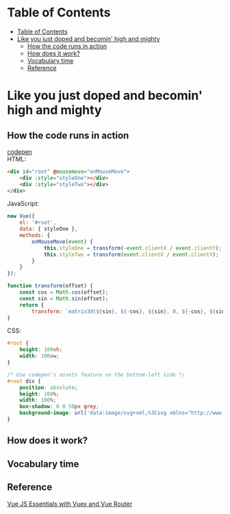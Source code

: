 # Table of Contents
- [Table of Contents](#table-of-contents)
- [Like you just doped and becomin' high and mighty](#like-you-just-doped-and-becomin-high-and-mighty)
  - [How the code runs in action](#how-the-code-runs-in-action)
  - [How does it work?](#how-does-it-work)
  - [Vocabulary time](#vocabulary-time)
  - [Reference](#reference)
# Like you just doped and becomin' high and mighty
## How the code runs in action
[codepen](https://codepen.io/)  
HTML:
```html
<div id="root" @mousemove="onMouseMove">
    <div :style="styleOne"></div>
    <div :style="styleTwo"></div>
</div>
```
JavaScript:
```javascript
new Vue({
    el: '#root',
    data: { styleOne },
    methods: {
        onMouseMove(event) {
            this.styleOne = transform(-event.clientX / event.clientY);
            this.styleTwo = transform(event.clientX / event.clientY);
        }
    }
});

function transform(offset) {
    const cos = Math.cos(offset);
    const sin = Math.sin(offset);
    return {
        transform: `matrix3d(${sin}, ${-cos}, ${sin}, 0, ${-cos}, ${sin}, 0, 0, 0, ${cos}, ${cos}, ${sin}, 0, 0, 0, 1)` }
}
```
CSS:
```css
#root {
    height: 100vh;
    width: 100vw;
}

/* Use codepen's assets feature on the bottom-left side */
#root div {
    position: absolute;
    height: 100%;
    width: 100%;
    box-shadow: 0 0 50px grey;
    background-image: url('data:image/svg+xml,%3Csvg xmlns="http://www.w3.org/2000/svg" width="100" height="18" viewBox="0 0 100 18"%3E%3Cpath fill="%239C92AC" fill-opacity="0.4" d="M61.82 18c3.47-1.45 6.86-3.78 11.3-7.34C78 6.76 80.34 5.1 83.87 3.42 88.56 1.16 93.75 0 100 0v6.16C98.76 6.05 97.43 6 96 6c-9.59 0-14.23 2.23-23.13 9.34-1.28 1.03-2.39 1.9-3.4 2.66h-7.65zm-23.64 0H22.52c-1-.76-2.1-1.63-3.4-2.66C11.57 9.3 7.08 6.78 0 6.16V0c6.25 0 11.44 1.16 16.14 3.42 3.53 1.7 5.87 3.35 10.73 7.24 4.45 3.56 7.84 5.9 11.31 7.34zM61.82 0h7.66a39.57 39.57 0 0 1-7.34 4.58C57.44 6.84 52.25 8 46 8S34.56 6.84 29.86 4.58A39.57 39.57 0 0 1 22.52 0h15.66C41.65 1.44 45.21 2 50 2c4.8 0 8.35-.56 11.82-2z"%3E%3C/path%3E%3C/svg%3E');
}
```
## How does it work?

## Vocabulary time

## Reference
[Vue JS Essentials with Vuex and Vue Router](https://www.udemy.com/course/vue-js-course/learn/lecture/10219458)
